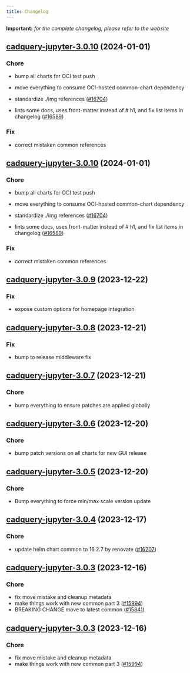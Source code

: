 ```yaml
---
title: Changelog
---
```


**Important:**
*for the complete changelog, please refer to the website*



## [cadquery-jupyter-3.0.10](https://github.com/truecharts/charts/compare/cadquery-jupyter-3.0.9...cadquery-jupyter-3.0.10) (2024-01-01)

### Chore



- bump all charts for OCI test push

- move everything to consume OCI-hosted common-chart dependency

- standardize ./img references ([#16704](https://github.com/truecharts/charts/issues/16704))

- lints some docs, uses front-matter instead of # h1, and fix list items in changelog ([#16589](https://github.com/truecharts/charts/issues/16589))

### Fix



- correct mistaken common references


## [cadquery-jupyter-3.0.10](https://github.com/truecharts/charts/compare/cadquery-jupyter-3.0.9...cadquery-jupyter-3.0.10) (2024-01-01)

### Chore



- bump all charts for OCI test push

- move everything to consume OCI-hosted common-chart dependency

- standardize ./img references ([#16704](https://github.com/truecharts/charts/issues/16704))

- lints some docs, uses front-matter instead of # h1, and fix list items in changelog ([#16589](https://github.com/truecharts/charts/issues/16589))

### Fix



- correct mistaken common references
## [cadquery-jupyter-3.0.9](https://github.com/truecharts/charts/compare/cadquery-jupyter-3.0.8...cadquery-jupyter-3.0.9) (2023-12-22)

### Fix

- expose custom options for homepage integration

## [cadquery-jupyter-3.0.8](https://github.com/truecharts/charts/compare/cadquery-jupyter-3.0.7...cadquery-jupyter-3.0.8) (2023-12-21)

### Fix

- bump to release middleware fix

## [cadquery-jupyter-3.0.7](https://github.com/truecharts/charts/compare/cadquery-jupyter-3.0.6...cadquery-jupyter-3.0.7) (2023-12-21)

### Chore

- bump everything to ensure patches are applied globally

## [cadquery-jupyter-3.0.6](https://github.com/truecharts/charts/compare/cadquery-jupyter-3.0.5...cadquery-jupyter-3.0.6) (2023-12-20)

### Chore

- bump patch versions on all charts for new GUI release

## [cadquery-jupyter-3.0.5](https://github.com/truecharts/charts/compare/cadquery-jupyter-3.0.4...cadquery-jupyter-3.0.5) (2023-12-20)

### Chore

- Bump everything to force min/max scale version update

## [cadquery-jupyter-3.0.4](https://github.com/truecharts/charts/compare/cadquery-jupyter-3.0.3...cadquery-jupyter-3.0.4) (2023-12-17)

### Chore

- update helm chart common to 16.2.7 by renovate ([#16207](https://github.com/truecharts/charts/issues/16207))

## [cadquery-jupyter-3.0.3](https://github.com/truecharts/charts/compare/cadquery-jupyter-2.0.12...cadquery-jupyter-3.0.3) (2023-12-16)

### Chore

- fix move mistake and cleanup metadata
- make things work with new common part 3 ([#15994](https://github.com/truecharts/charts/issues/15994))
- BREAKING CHANGE move to latest common ([#15841](https://github.com/truecharts/charts/issues/15841))

## [cadquery-jupyter-3.0.3](https://github.com/truecharts/charts/compare/cadquery-jupyter-2.0.12...cadquery-jupyter-3.0.3) (2023-12-16)

### Chore

- fix move mistake and cleanup metadata
- make things work with new common part 3 ([#15994](https://github.com/truecharts/charts/issues/15994))
